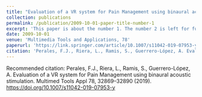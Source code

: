 ```yaml
---
title: "Evaluation of a VR system for Pain Management using binaural acoustic stimulation"
collection: publications
permalink: /publication/2009-10-01-paper-title-number-1
excerpt: 'This paper is about the number 1. The number 2 is left for future work.'
date: 2009-10-01
venue: 'Multimedia Tools and Applications, 78'
paperurl: 'https://link.springer.com/article/10.1007/s11042-019-07953-y'
citation: 'Perales, F.J., Riera, L., Ramis, S., Guerrero-López, A. Evaluation of a VR system for Pain Management using binaural acoustic stimulation. Multimed Tools Appl 78, 32869–32890 (2019). https://doi.org/10.1007/s11042-019-07953-y'
---
```

Recommended citation: Perales, F.J., Riera, L., Ramis, S., Guerrero-López, A. Evaluation of a VR system for Pain Management using binaural acoustic stimulation. Multimed Tools Appl 78, 32869–32890 (2019). https://doi.org/10.1007/s11042-019-07953-y
